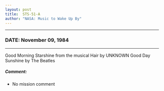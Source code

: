 ```yaml
---
layout: post
title:  STS-51-A
author: "NASA: Music to Wake Up By"
---
```


----
### DATE: November 09, 1984
----
Good Morning Starshine from the musical Hair by UNKNOWN
Good Day Sunshine by The Beatles

##### Comment:
* No mission comment
